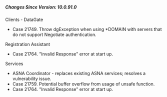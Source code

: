 ﻿<h5 id="SinceVersion">Changes Since Version: 10.0.91.0</h5>

<span class="changeNoteHeading"> Clients - DataGate</span>
<ul>
    <li>Case 21749. Throw dgException when using *DOMAIN with servers that do not support Negotiate authentication.</li>
</ul>

<span class="changeNoteHeading"> Registration Assistant</span>
<ul>
    <li>Case 21764. "Invalid Response" error at start up.</li>
</ul>

<span class="changeNoteHeading"> Services</span>
<ul>
    <li>ASNA Coordinator - replaces existing ASNA services; resolves a vulnerability issue.</li>
    <li>Case 21759. Potential buffer overflow from usage of unsafe function.</li>
    <li>Case 21764. "Invalid Response" error at start up.</li>
</ul>
